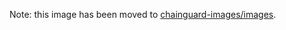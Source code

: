 Note: this image has been moved to [chainguard-images/images](https://github.com/chainguard-images/images/tree/main/images/ruby).

